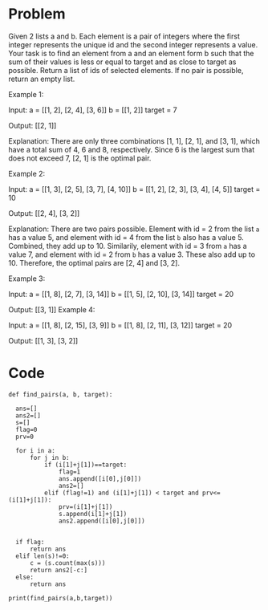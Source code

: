 # Problem

Given 2 lists a and b. Each element is a pair of integers where the first integer represents the unique id and the second integer represents a value. 
Your task is to find an element from a and an element form b such that the sum of their values is less or equal to target and as close to target as possible.
Return a list of ids of selected elements. If no pair is possible, return an empty list.

Example 1:

Input:
a = [[1, 2], [2, 4], [3, 6]]
b = [[1, 2]]
target = 7

Output: [[2, 1]]

Explanation:
There are only three combinations [1, 1], [2, 1], and [3, 1], which have a total sum of 4, 6 and 8, respectively.
Since 6 is the largest sum that does not exceed 7, [2, 1] is the optimal pair.

Example 2:

Input:
a = [[1, 3], [2, 5], [3, 7], [4, 10]]
b = [[1, 2], [2, 3], [3, 4], [4, 5]]
target = 10

Output: [[2, 4], [3, 2]]

Explanation:
There are two pairs possible. Element with id = 2 from the list `a` has a value 5, and element with id = 4 from the list `b` also has a value 5.
Combined, they add up to 10. Similarily, element with id = 3 from `a` has a value 7, and element with id = 2 from `b` has a value 3.
These also add up to 10. Therefore, the optimal pairs are [2, 4] and [3, 2].

Example 3:

Input:
a = [[1, 8], [2, 7], [3, 14]]
b = [[1, 5], [2, 10], [3, 14]]
target = 20

Output: [[3, 1]]
Example 4:

Input:
a = [[1, 8], [2, 15], [3, 9]]
b = [[1, 8], [2, 11], [3, 12]]
target = 20

Output: [[1, 3], [3, 2]]


# Code

    def find_pairs(a, b, target):

      ans=[]
      ans2=[]
      s=[]
      flag=0
      prv=0

      for i in a:
          for j in b:
              if (i[1]+j[1])==target:
                  flag=1
                  ans.append([i[0],j[0]])
                  ans2=[]
              elif (flag!=1) and (i[1]+j[1]) < target and prv<=(i[1]+j[1]):
                  prv=(i[1]+j[1])
                  s.append(i[1]+j[1])
                  ans2.append([i[0],j[0]])


      if flag:
          return ans
      elif len(s)!=0:
          c = (s.count(max(s)))
          return ans2[-c:]
      else:
          return ans
    
    print(find_pairs(a,b,target))
